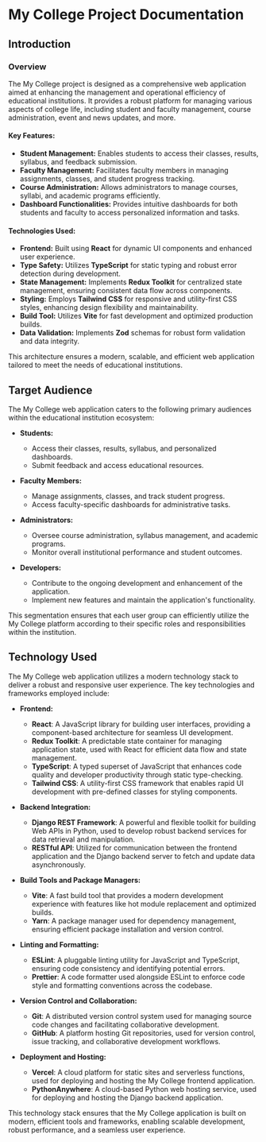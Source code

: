 # My College Project Documentation

## Introduction

### Overview

The My College project is designed as a comprehensive web application aimed at enhancing the management and operational efficiency of educational institutions. It provides a robust platform for managing various aspects of college life, including student and faculty management, course administration, event and news updates, and more.

#### Key Features:
- **Student Management:** Enables students to access their classes, results, syllabus, and feedback submission.
- **Faculty Management:** Facilitates faculty members in managing assignments, classes, and student progress tracking.
- **Course Administration:** Allows administrators to manage courses, syllabi, and academic programs efficiently.
- **Dashboard Functionalities:** Provides intuitive dashboards for both students and faculty to access personalized information and tasks.

#### Technologies Used:
- **Frontend:** Built using **React** for dynamic UI components and enhanced user experience.
- **Type Safety:** Utilizes **TypeScript** for static typing and robust error detection during development.
- **State Management:** Implements **Redux Toolkit** for centralized state management, ensuring consistent data flow across components.
- **Styling:** Employs **Tailwind CSS** for responsive and utility-first CSS styles, enhancing design flexibility and maintainability.
- **Build Tool:** Utilizes **Vite** for fast development and optimized production builds.
- **Data Validation:** Implements **Zod** schemas for robust form validation and data integrity.

This architecture ensures a modern, scalable, and efficient web application tailored to meet the needs of educational institutions.

## Target Audience

The My College web application caters to the following primary audiences within the educational institution ecosystem:

- **Students:**
  - Access their classes, results, syllabus, and personalized dashboards.
  - Submit feedback and access educational resources.
  
- **Faculty Members:**
  - Manage assignments, classes, and track student progress.
  - Access faculty-specific dashboards for administrative tasks.
  
- **Administrators:**
  - Oversee course administration, syllabus management, and academic programs.
  - Monitor overall institutional performance and student outcomes.
  
- **Developers:**
  - Contribute to the ongoing development and enhancement of the application.
  - Implement new features and maintain the application's functionality.

This segmentation ensures that each user group can efficiently utilize the My College platform according to their specific roles and responsibilities within the institution.

## Technology Used

The My College web application utilizes a modern technology stack to deliver a robust and responsive user experience. The key technologies and frameworks employed include:

- **Frontend:**
  - **React**: A JavaScript library for building user interfaces, providing a component-based architecture for seamless UI development.
  - **Redux Toolkit**: A predictable state container for managing application state, used with React for efficient data flow and state management.
  - **TypeScript**: A typed superset of JavaScript that enhances code quality and developer productivity through static type-checking.
  - **Tailwind CSS**: A utility-first CSS framework that enables rapid UI development with pre-defined classes for styling components.

- **Backend Integration:**
  - **Django REST Framework**: A powerful and flexible toolkit for building Web APIs in Python, used to develop robust backend services for data retrieval and manipulation.
  - **RESTful API**: Utilized for communication between the frontend application and the Django backend server to fetch and update data asynchronously.

- **Build Tools and Package Managers:**
  - **Vite**: A fast build tool that provides a modern development experience with features like hot module replacement and optimized builds.
  - **Yarn**: A package manager used for dependency management, ensuring efficient package installation and version control.

- **Linting and Formatting:**
  - **ESLint**: A pluggable linting utility for JavaScript and TypeScript, ensuring code consistency and identifying potential errors.
  - **Prettier**: A code formatter used alongside ESLint to enforce code style and formatting conventions across the codebase.

- **Version Control and Collaboration:**
  - **Git**: A distributed version control system used for managing source code changes and facilitating collaborative development.
  - **GitHub**: A platform hosting Git repositories, used for version control, issue tracking, and collaborative development workflows.

- **Deployment and Hosting:**
  - **Vercel**: A cloud platform for static sites and serverless functions, used for deploying and hosting the My College frontend application.
  - **PythonAnywhere**: A cloud-based Python web hosting service, used for deploying and hosting the Django backend application.

This technology stack ensures that the My College application is built on modern, efficient tools and frameworks, enabling scalable development, robust performance, and a seamless user experience.
